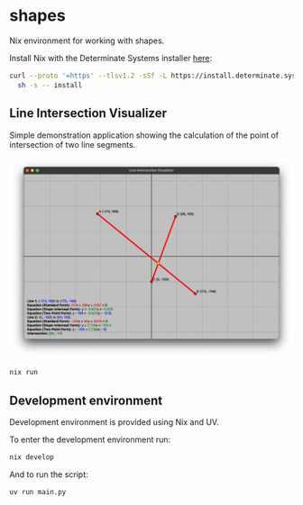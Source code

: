 # shapes

Nix environment for working with shapes.

Install Nix with the Determinate Systems installer [here](https://github.com/DeterminateSystems/nix-installer):

```bash
curl --proto '=https' --tlsv1.2 -sSf -L https://install.determinate.systems/nix | \
  sh -s -- install
```

## Line Intersection Visualizer

Simple demonstration application showing the calculation of the point of intersection of two line segments.

![Screenshot](screenshot.png)

```bash
nix run
```

## Development environment 

Development environment is provided using Nix and UV.

To enter the development environment run:

```bash
nix develop
```

And to run the script:

```bash
uv run main.py
```


